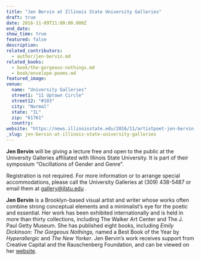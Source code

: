 ```yaml
---
title: "Jen Bervin at Illinois State University Galleries"
draft: true
date: 2016-11-09T21:00:00.000Z
end_date:
show_time: true
featured: false
description:
related_contributors:
  - author/jen-bervin.md
related_books:
  - book/the-gorgeous-nothings.md
  - book/envelope-poems.md
featured_image: 
venue:
  name: "University Galleries"
  street1: "11 Uptown Circle"
  street12: "#103"
  city: "Normal"
  state: "IL"
  zip: "61761"
  country:
website: "https://news.illinoisstate.edu/2016/11/artistpoet-jen-bervin-to-speak-at-university-galleries-on-november-9/"
_slug: jen-bervin-at-illinois-state-university-galleries
---
```


**Jen Bervin** will be giving a lecture free and open to the public at the University Galleries affiliated with Illinois State University. It is part of their symposium “Oscillations of Gender and Genre".

Registration is not required. For more information or to arrange special accommodations, please call the University Galleries at (309) 438-5487 or email them at gallery@ilstu.edu .

**Jen Bervin** is a Brooklyn-based visual artist and writer whose works often combine strong conceptual elements and a minimalist’s eye for the poetic and essential. Her work has been exhibited internationally and is held in more than thirty collections, including The Walker Art Center and The J. Paul Getty Museum. She has published eight books, including _Emily Dickinson: The Gorgeous Nothings,_ named a Best Book of the Year by _Hyperallergic_ and _The New Yorker_. Jen Bervin’s work receives support from Creative Capital and the Rauschenberg Foundation, and can be viewed on her [website](http://www.jenbervin.com).

